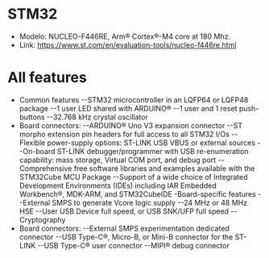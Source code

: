 # STM32
- Modelo: NUCLEO-F446RE, Arm® Cortex®-M4 core at 180 Mhz.
- Link: https://www.st.com/en/evaluation-tools/nucleo-f446re.html
# All features
- Common features
--STM32 microcontroller in an LQFP64 or LQFP48 package
--1 user LED shared with ARDUINO®
--1 user and 1 reset push-buttons
--32.768 kHz crystal oscillator
- Board connectors:
--ARDUINO® Uno V3 expansion connector
--ST morpho extension pin headers for full access to all STM32 I/Os
--Flexible power-supply options: ST-LINK USB VBUS or external sources
--On-board ST-LINK debugger/programmer with USB re-enumeration capability: mass storage, Virtual COM port, and debug port
--Comprehensive free software libraries and examples available with the STM32Cube MCU Package
--Support of a wide choice of Integrated Development Environments (IDEs) including IAR Embedded Workbench®, MDK-ARM, and STM32CubeIDE
-Board-specific features
--External SMPS to generate Vcore logic supply
--24 MHz or 48 MHz HSE
--User USB Device full speed, or USB SNK/UFP full speed
--Cryptography
- Board connectors:
--External SMPS experimentation dedicated connector
--USB Type-C®, Micro-B, or Mini-B connector for the ST-LINK
--USB Type-C® user connector
--MIPI® debug connector
